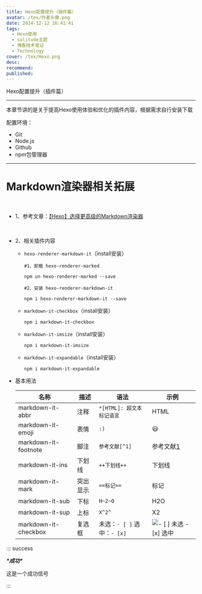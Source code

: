 ```yaml
---
title: Hexo配置提升（插件篇）
avatar: /tex/作者头像.png
date: 2024-12-12 16:41:41
tags:
  - Hexo使用
  - solitude主题
  - 博客技术笔记
  - Technology
cover: /tex/Hexo.png
desc:
recommend:
published:
---
```


Hexo配置提升（插件篇）

---

本章节讲的是关于提高Hexo使用体验和优化的插件内容，根据需求自行安装下载



配置环境：

- Git
- Node.js
- Github
- npm包管理器

---



# Markdown渲染器相关拓展

<br/>

- 1、参考文章：[【Hexo】选择更高级的Markdown渲染器](https://blog.csdn.net/qq_42951560/article/details/123596899)

<br/>

- 2、相关插件内容

  - `hexo-renderer-markdown-it`（install安装）

    ```shell
    #1、卸载 hexo-renderer-marked
    
    npm un hexo-renderer-marked --save
    
    #2、安装 hexo-renderer-markdown-it
    
    npm i hexo-renderer-markdown-it --save
    ```

    

  - `markdown-it-checkbox`（install安装）

    ```shell
    npm i markdown-it-checkbox
    ```

    

  - `markdown-it-imsize`（install安装）

    ```shell
    npm i markdown-it-imsize
    ```

    

  - `markdown-it-expandable`（install安装）

    ```shell
    npm i markdown-it-expandable
    ```

- 基本用法

  | 名称                 | 描述     | 语法                        | 示例                                                         |
  | -------------------- | -------- | --------------------------- | ------------------------------------------------------------ |
  | markdown-it-abbr     | 注释     | `*[HTML]: 超文本标记语言`   | HTML                                                         |
  | markdown-it-emoji    | 表情     | `:)`                        | 😃                                                            |
  | markdown-it-footnote | 脚注     | `参考文献[^1]`              | 参考文献[1](https://blog.csdn.net/qq_42951560/article/details/123596899#fn1) |
  | markdown-it-ins      | 下划线   | `++下划线++`                | 下划线                                                       |
  | markdown-it-mark     | 突出显示 | `==标记==`                  | 标记                                                         |
  | markdown-it-sub      | 下标     | `H~2~O`                     | H2O                                                          |
  | markdown-it-sup      | 上标     | `X^2^`                      | X2                                                           |
  | markdown-it-checkbox | 复选框   | 未选：`- [ ]` 选中：`- [x]` | ![- [ ] 未选  - [x] 选中](http://img.maoxiang.site/Blog/20241212164515192.png) |

  

::: success

***\*成功\****

这是一个成功信号

:::
